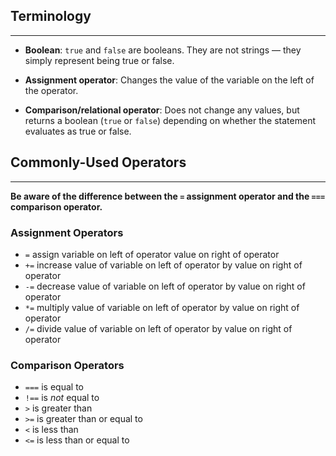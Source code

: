 ## Terminology
<hr />

* **Boolean**: `true` and `false` are booleans. They are not strings — they simply represent being true or false.

* **Assignment operator**:  Changes the value of the variable on the left of the operator.

* **Comparison/relational operator**:  Does not change any values, but returns a boolean (`true` or `false`) depending on whether the statement evaluates as true or false.

## Commonly-Used Operators
<hr />

**Be aware of the difference between the `=` assignment operator and the `===` comparison operator.**

### Assignment Operators

* `=` assign variable on left of operator value on right of operator
* `+=` increase value of variable on left of operator by value on right of operator
* `-=` decrease value of variable on left of operator by value on right of operator
* `*=` multiply value of variable on left of operator by value on right of operator
* `/=` divide value of variable on left of operator by value on right of operator

### Comparison Operators

* `===` is equal to
* `!==` is _not_ equal to
* `>` is greater than
* `>=` is greater than or equal to
* `<` is less than
* `<=` is less than or equal to
